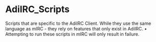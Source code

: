 # AdiIRC_Scripts
Scripts that are specific to the AdiIRC Client. While they use the same language as mIRC - they rely on features that only exist in AdiIRC. • Attempting to run these scripts in mIRC will only result in failure.

